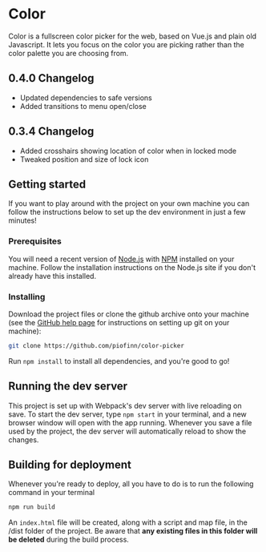 # Color

Color is a fullscreen color picker for the web, based on Vue.js and plain old Javascript. It lets you focus on the color you are picking rather than the color palette you are choosing from.

## 0.4.0 Changelog

- Updated dependencies to safe versions
- Added transitions to menu open/close

## 0.3.4 Changelog

- Added crosshairs showing location of color when in locked mode
- Tweaked position and size of lock icon

## Getting started

If you want to play around with the project on your own machine you can follow the instructions below to set up the dev environment in just a few minutes!

### Prerequisites

You will need a recent version of [Node.js](https://nodejs.org/en/) with [NPM](https://www.npmjs.com/) installed on your machine. Follow the installation instructions on the Node.js site if you don't already have this installed.

### Installing

Download the project files or clone the github archive onto your machine (see the [GitHub help page](https://help.github.com/articles/set-up-git/) for instructions on setting up git on your machine):

```bash
git clone https://github.com/piofinn/color-picker
```

Run `npm install` to install all dependencies, and you're good to go!

## Running the dev server

This project is set up with Webpack's dev server with live reloading on save. To start the dev server, type `npm start` in your terminal, and a new browser window will open with the app running. Whenever you save a file used by the project, the dev server will automatically reload to show the changes.

## Building for deployment

Whenever you're ready to deploy, all you have to do is to run the following command in your terminal

```bash
npm run build
```

An `index.html` file will be created, along with a script and map file, in the /dist folder of the project. Be aware that **any existing files in this folder will be deleted** during the build process.
